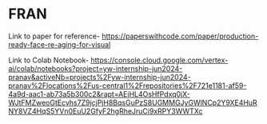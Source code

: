 # FRAN
Link to paper for reference- https://paperswithcode.com/paper/production-ready-face-re-aging-for-visual

Link to Colab Notebook- https://console.cloud.google.com/vertex-ai/colab/notebooks?project=yw-internship-jun2024-pranav&activeNb=projects%2Fyw-internship-jun2024-pranav%2Flocations%2Fus-central1%2Frepositories%2F721e1181-af59-4a9d-aac1-ab73a5b300c2&rapt=AEjHL4OsHfPdxq0jX-WJtFMZweoGtEcvhs7Z9jcjPjH8BqsGuPzS8UGMMGJyGWlNCp2Y9XE4HuRNY8VZ4HqS5YVn0EuU2GfyF2hgRheJruCi9xRPY3WWTXc
